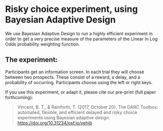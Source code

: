 # Risky choice experiment, using Bayesian Adaptive Design

We use Bayesian Adaptive Design to run a highly efficient experiment in order to get a very precise measure of the parameters of the Linear In Log Odds probability weighting function.

## The experiment:
Participants get an information screen. In each trial they will choose between two prospects. These consist of a reward, a delay, and a probability of occurring. Participants choose using the left or right keys.

If you use this experiment, or adapt it, please cite our pre-print (full paper forthcoming):

> Vincent, B. T., & Rainforth, T. (2017, October 20). The DARC Toolbox: automated, flexible, and efficient delayed and risky choice experiments using Bayesian adaptive design. https://doi.org/10.31234/osf.io/yehjb